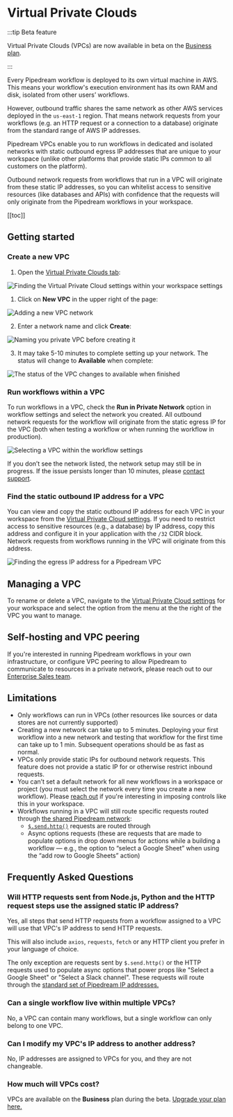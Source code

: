 # Virtual Private Clouds

<VideoPlayer url="https://www.youtube.com/embed/E_dfTCCccPE" title="Virtual Private Clouds" />

:::tip Beta feature

Virtual Private Clouds (VPCs) are now available in beta on the [Business plan](https://pipedream.com/pricing).

:::

Every Pipedream workflow is deployed to its own virtual machine in AWS. This means your workflow's execution environment has its own RAM and disk, isolated from other users’ workflows.

However, outbound traffic shares the same network as other AWS services deployed in the `us-east-1` region. That means network requests from your workflows (e.g. an HTTP request or a connection to a database) originate from the standard range of AWS IP addresses.

Pipedream VPCs enable you to run workflows in dedicated and isolated networks with static outbound egress IP addresses that are unique to your workspace (unlike other platforms that provide static IPs common to all customers on the platform).

Outbound network requests from workflows that run in a VPC will originate from these static IP addresses, so you can whitelist access to sensitive resources (like databases and APIs) with confidence that the requests will only originate from the Pipedream workflows in your workspace.

[[toc]]

## Getting started

### Create a new VPC

1. Open the [Virtual Private Clouds tab](https://pipedream.com/settings/networks):

![Finding the Virtual Private Cloud settings within your workspace settings](https://res.cloudinary.com/pipedreamin/image/upload/v1690914583/CleanShot_2023-08-01_at_14.29.24_slx1a7.png)

1. Click on **New VPC** in the upper right of the page:

![Adding a new VPC network](https://res.cloudinary.com/pipedreamin/image/upload/v1690914653/CleanShot_2023-08-01_at_14.30.47_okdiyx.png)

2. Enter a network name and click **Create**:

![Naming you private VPC before creating it](https://res.cloudinary.com/pipedreamin/image/upload/v1690913009/CleanShot_2023-08-01_at_14.03.24_smxujq.png)

3. It may take 5-10 minutes to complete setting up your network. The status will change to **Available** when complete:

![The status of the VPC changes to available when finished](https://res.cloudinary.com/pipedreamin/image/upload/v1690913069/CleanShot_2023-08-01_at_14.04.22_ro2bgx.png)

### Run workflows within a VPC

To run workflows in a VPC, check the **Run in Private Network** option in workflow settings and select the network you created. All outbound network requests for the workflow will originate from the static egress IP for the VPC (both when testing a workflow or when running the workflow in production).

![Selecting a VPC within the workflow settings](https://res.cloudinary.com/pipedreamin/image/upload/v1690913944/CleanShot_2023-08-01_at_14.18.42_rihwff.png)

If you don’t see the network listed, the network setup may still be in progress. If the issue persists longer than 10 minutes, please [contact support](https://pipedream.com/support).

### Find the static outbound IP address for a VPC

You can view and copy the static outbound IP address for each VPC in your workspace from the [Virtual Private Cloud settings](https://pipedream.com/settings/networks). If you need to restrict access to sensitive resources (e.g., a database) by IP address, copy this address and configure it in your application with the `/32` CIDR block. Network requests from workflows running in the VPC will originate from this address.

![Finding the egress IP address for a Pipedream VPC](https://res.cloudinary.com/pipedreamin/image/upload/v1690914910/CleanShot_2023-08-01_at_14.34.56_lp5jt3.png)

## Managing a VPC

To rename or delete a VPC, navigate to the [Virtual Private Cloud settings](https://pipedream.com/settings/networks) for your workspace and select the option from the menu at the the right of the VPC you want to manage.

## Self-hosting and VPC peering

If you're interested in running Pipedream workflows in your own infrastructure, or configure VPC peering to allow Pipedream to communicate to resources in a private network, please reach out to our [Enterprise Sales team](mailto:sales@pipedream.com).

## Limitations

- Only workflows can run in VPCs (other resources like sources or data stores are not currently supported)
- Creating a new network can take up to 5 minutes. Deploying your first workflow into a new network and testing that workflow for the first time can take up to 1 min. Subsequent operations should be as fast as normal.
- VPCs only provide static IPs for outbound network requests. This feature does not provide a static IP for or otherwise restrict inbound requests.
- You can’t set a default network for all new workflows in a workspace or project (you must select the network every time you create a new workflow). Please [reach out](https://pipedream.com/support) if you're interesting in imposing controls like this in your workspace.
- Workflows running in a VPC will still route specific requests routed through [the shared Pipedream network](/destinations/http/#ip-addresses-for-pipedream-http-requests):
  - [`$.send.http()`](/destinations/http/) requests are routed through
  - Async options requests (these are requests that are made to populate options in drop down menus for actions while a building a workflow — e.g., the option to “select a Google Sheet” when using the “add row to Google Sheets” action)

## Frequently Asked Questions

### Will HTTP requests sent from Node.js, Python and the HTTP request steps use the assigned static IP address?

Yes, all steps that send HTTP requests from a workflow assigned to a VPC will use that VPC's IP address to send HTTP requests.

This will also include `axios`, `requests`, `fetch` or any HTTP client you prefer in your language of choice.

The only exception are requests sent by `$.send.http()` or the HTTP requests used to populate async options that power props like "Select a Google Sheet" or "Select a Slack channel". These requests will route through the [standard set of Pipedream IP addresses.](/privacy-and-security/#hosting-details)

### Can a single workflow live within multiple VPCs?

No, a VPC can contain many workflows, but a single workflow can only belong to one VPC.

### Can I modify my VPC's IP address to another address?

No, IP addresses are assigned to VPCs for you, and they are not changeable.

### How much will VPCs cost?

VPCs are available on the **Business** plan during the beta. [Upgrade your plan here.](https://pipedream.com/pricing)

